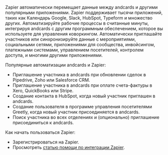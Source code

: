 Zapier автоматически перемещает данные между andcards и другими популярными приложениями. Zapier поддерживает тысячи приложений, таких как Календарь Google, Slack, HubSpot, Typeform и множество других. Автоматизируйте рабочие процессы в считанные минуты, интегрируя andcards с другим программным обеспечением, которое вы используете для управления коворкингом. Автоматически приглашайте участников или синхронизируйте данные с мероприятиями, социальными сетями, приложениями для сообщества, инвойсингом, платежными системами, управлением посетителей, контролем доступа, и многими другими приложениями.

Популярные автоматизации andcards и Zapier:
- Приглашение участника в andcards при обновлении сделок в Pipedrive, Zoho или Salesforce CRM.
- Приглашение участника в andcards при оплате счета-фактуры в Xero, QuickBooks или Stripe.
- Создание контакта в HubSpot, когда новый участник приглашен в andcards.
- Создание пользователя в программе управления посетителями Greetly, когда новый участник присоединяется в andcards.
- Поиск участника во всех отделениях и (опционально) приглашение присоединиться к andcards.

Как начать пользоваться Zapier:
- Зарегистрироваться на Zapier.
- Просмотреть [статью помощи по интеграции Zapier](https://help.andcards.com/en/articles/3818330-set-up-zapier-on-andcards).
